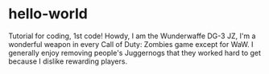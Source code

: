 # hello-world
Tutorial for coding, 1st code!
Howdy, I am the Wunderwaffe DG-3 JZ, I'm a wonderful weapon in every Call of Duty: Zombies game except for WaW.
I generally enjoy removing people's Juggernogs that they worked hard to get because I dislike rewarding players.
